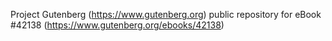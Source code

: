 Project Gutenberg (https://www.gutenberg.org) public repository for eBook #42138 (https://www.gutenberg.org/ebooks/42138)
